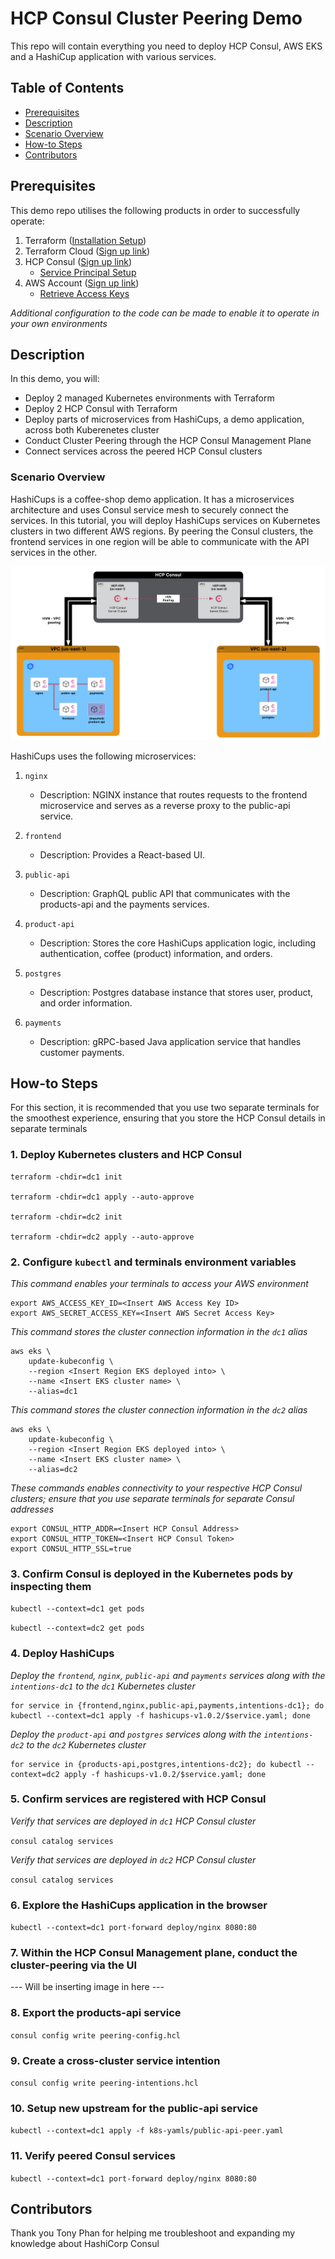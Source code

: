 # HCP Consul Cluster Peering Demo

This repo will contain everything you need to deploy HCP Consul, AWS EKS and a HashiCup application with various services.

## Table of Contents

- [Prerequisites](#prerequisites)
- [Description](#description)
- [Scenario Overview](#scenario)
- [How-to Steps](#steps)
- [Contributors](#contributors)

## Prerequisites

This demo repo utilises the following products in order to successfully operate:

1. Terraform ([Installation Setup](https://developer.hashicorp.com/terraform/tutorials/aws-get-started/install-cli))
2. Terraform Cloud ([Sign up link](https://app.terraform.io/public/signup/account))
3. HCP Consul ([Sign up link](https://portal.cloud.hashicorp.com/sign-up))
   - [Service Principal Setup](https://developer.hashicorp.com/hcp/docs/hcp/security/service-principals#create-a-service-principal)
4. AWS Account ([Sign up link](https://aws.amazon.com/resources/create-account/))
   - [Retrieve Access Keys](https://docs.aws.amazon.com/IAM/latest/UserGuide/id_credentials_access-keys.html)

_Additional configuration to the code can be made to enable it to operate in your own environments_

## Description

In this demo, you will:

- Deploy 2 managed Kubernetes environments with Terraform
- Deploy 2 HCP Consul with Terraform
- Deploy parts of microservices from HashiCups, a demo application, across both Kuberenetes cluster
- Conduct Cluster Peering through the HCP Consul Management Plane
- Connect services across the peered HCP Consul clusters

### Scenario Overview

HashiCups is a coffee-shop demo application. It has a microservices architecture and uses Consul service mesh to securely connect the services. In this tutorial, you will deploy HashiCups services on Kubernetes clusters in two different AWS regions. By peering the Consul clusters, the frontend services in one region will be able to communicate with the API services in the other.

![HCP Consul Architecture](images/hcp-consul-architecture.png)

HashiCups uses the following microservices:

1. `nginx`

   - Description: NGINX instance that routes requests to the frontend microservice and serves as a reverse proxy to the public-api service.

2. `frontend`

   - Description: Provides a React-based UI.

3. `public-api`

   - Description: GraphQL public API that communicates with the products-api and the payments services.

4. `product-api`

   - Description: Stores the core HashiCups application logic, including authentication, coffee (product) information, and orders.

5. `postgres`

   - Description: Postgres database instance that stores user, product, and order information.

6. `payments`
   - Description: gRPC-based Java application service that handles customer payments.

## How-to Steps

For this section, it is recommended that you use two separate terminals for the smoothest experience, ensuring that you store the HCP Consul details in separate terminals

### 1. Deploy Kubernetes clusters and HCP Consul

```
terraform -chdir=dc1 init

terraform -chdir=dc1 apply --auto-approve

terraform -chdir=dc2 init

terraform -chdir=dc2 apply --auto-approve
```

### 2. Configure `kubectl` and terminals environment variables

_This command enables your terminals to access your AWS environment_

```
export AWS_ACCESS_KEY_ID=<Insert AWS Access Key ID>
export AWS_SECRET_ACCESS_KEY=<Insert AWS Secret Access Key>
```

_This command stores the cluster connection information in the `dc1` alias_

```
aws eks \
    update-kubeconfig \
    --region <Insert Region EKS deployed into> \
    --name <Insert EKS cluster name> \
    --alias=dc1
```

_This command stores the cluster connection information in the `dc2` alias_

```
aws eks \
    update-kubeconfig \
    --region <Insert Region EKS deployed into> \
    --name <Insert EKS cluster name> \
    --alias=dc2
```

_These commands enables connectivity to your respective HCP Consul clusters; ensure that you use separate terminals for separate Consul addresses_

```
export CONSUL_HTTP_ADDR=<Insert HCP Consul Address>
export CONSUL_HTTP_TOKEN=<Insert HCP Consul Token>
export CONSUL_HTTP_SSL=true
```

### 3. Confirm Consul is deployed in the Kubernetes pods by inspecting them

`kubectl --context=dc1 get pods`

`kubectl --context=dc2 get pods`

### 4. Deploy HashiCups

_Deploy the `frontend`, `nginx`, `public-api` and `payments` services along with the `intentions-dc1` to the `dc1` Kubernetes cluster_

```
for service in {frontend,nginx,public-api,payments,intentions-dc1}; do kubectl --context=dc1 apply -f hashicups-v1.0.2/$service.yaml; done
```

_Deploy the `product-api` and `postgres` services along with the `intentions-dc2` to the `dc2` Kubernetes cluster_

```
for service in {products-api,postgres,intentions-dc2}; do kubectl --context=dc2 apply -f hashicups-v1.0.2/$service.yaml; done
```

### 5. Confirm services are registered with HCP Consul

_Verify that services are deployed in `dc1` HCP Consul cluster_

`consul catalog services`

_Verify that services are deployed in `dc2` HCP Consul cluster_

`consul catalog services`

### 6. Explore the HashiCups application in the browser

`kubectl --context=dc1 port-forward deploy/nginx 8080:80`

### 7. Within the HCP Consul Management plane, conduct the cluster-peering via the UI

--- Will be inserting image in here ---

### 8. Export the products-api service

`consul config write peering-config.hcl`

### 9. Create a cross-cluster service intention

`consul config write peering-intentions.hcl`

### 10. Setup new upstream for the public-api service

`kubectl --context=dc1 apply -f k8s-yamls/public-api-peer.yaml`

### 11. Verify peered Consul services

`kubectl --context=dc1 port-forward deploy/nginx 8080:80`

## Contributors

Thank you Tony Phan for helping me troubleshoot and expanding my knowledge about HashiCorp Consul
